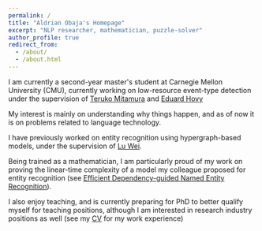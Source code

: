 ```yaml
---
permalink: /
title: "Aldrian Obaja's Homepage"
excerpt: "NLP researcher, mathematician, puzzle-solver"
author_profile: true
redirect_from: 
  - /about/
  - /about.html
---
```


I am currently a second-year master's student at Carnegie Mellon University (CMU), currently working
on low-resource event-type detection under the supervision of [Teruko
Mitamura](https://www.cs.cmu.edu/~teruko/) and [Eduard Hovy](https://www.cs.cmu.edu/~hovy/)

My interest is mainly on understanding why things happen, and as of now it is on problems related to
language technology.

I have previously worked on entity recognition using hypergraph-based models, under the supervision
of [Lu Wei](https://istd.sutd.edu.sg/people/faculty/lu-wei).

Being trained as a mathematician, I am particularly proud of my work on proving the linear-time
complexity of a model my colleague proposed for entity recognition (see [Efficient Dependency-guided
 Named Entity Recognition](/publication/2017-01-01-dependency-guided-ner)).

I also enjoy teaching, and is currently preparing for PhD to better qualify myself for teaching
positions, although I am interested in research industry positions as well (see my [CV](/cv) for my
work experience)
